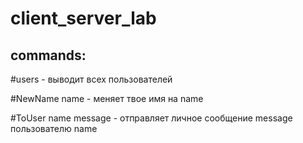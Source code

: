 # client_server_lab

## commands:

#users - выводит всех пользователей

#NewName name - меняет твое имя на name

#ToUser name message - отправляет личное сообщение message пользователю name


